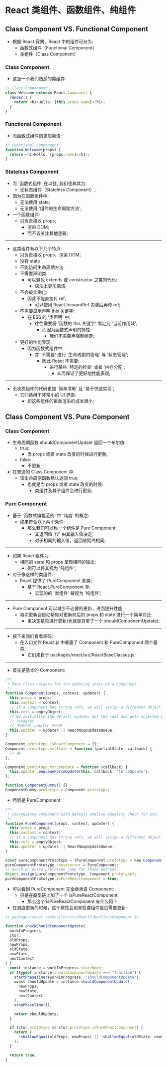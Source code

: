 # React 类组件、函数组件、纯组件

## Class Component VS. Functional Component

- 根据 React 官网，React 中的组件可分为:
  - 函数式组件（Functional Component）
  - 类组件（Class Component）

### Class Component

- 这是一个我们熟悉的类组件:

```js
// Class Componment
class Welcome extends React.Component {
  render() {
    return <h1>Hello, {this.props.name}</h1>;
  }
}
```

### Functional Component

- 而函数式组件则更加简洁:

```js
// Functional Componment
function Welcome(props) {
  return <h1>Hello, {props.name}</h1>;
}
```

### Stateless Component

- 而 '函数式组件' 在以往, 我们也称其为:
  - 无状态组件（Stateless Component）;
- 因为在函数组件中:
  - 无法使用 state;
  - 无法使用 '组件的生命周期方法';
- 一个函数组件:
  - 只负责接收 props;
    - 渲染 DOM;
    - 而不去关注其他逻辑;

---

- 这类组件有以下几个特点:
  - 只负责接收 props，渲染 DOM;
  - 没有 state
  - 不能访问生命周期方法
  - 不需要声明类:
    - 可以避免 extends 或 constructor 之类的代码;
      - 语法上更加简洁;
  - 不会被实例化:
    - 因此不能直接传 ref;
      - 可以使用 React.forwardRef 包装后再传 ref;
  - 不需要显示声明 this 关键字:
    - 在 ES6 的 '类声明' 中:
      - 往往需要将 '函数的 this 关键字' 绑定到 '当前作用域';
        - 而因为函数式声明的特性:
          - 我们不需要再强制绑定;
  - 更好的性能表现:
    - 因为函数式组件中:
      - 并 '不需要' 进行 '生命周期的管理' 与 '状态管理';
        - 因此 React 不需要:
          - 进行某些 '特定的检查' 或者 '内存分配';
            - 从而保证了更好地性能表现;

---

- 无状态组件的代码更加 '简单清晰' 且 '易于快速实现';
  - 它们适用于非常小的 UI 界面:
    - 即这些组件的重新渲染的成本很小;

## Class Component VS. Pure Component

### Class Component

- 生命周期函数 shouldComponentUpdate 返回一个布尔值:
  - true:
    - 当 props 或者 state 改变的时候进行更新;
  - false:
    - 不更新;
- 在普通的 Class Component 中:
  - 该生命周期函数默认返回 true;
    - 也就是当 props 或者 state 改变的时候:
      - 类组件及其子组件会进行更新;

### Pure Component

- 基于 '函数式编程范例' 中 '纯度' 的概念:
  - 如果符合以下两个条件:
    - 那么我们可以称一个组件是 Pure Component:
      - 其返回值 '仅' 由其输入值决定;
      - 对于相同的输入值，返回值始终相同;

---

- 如果 React 组件为:
  - 相同的 state 和 props 呈现相同的输出:
    - 则可以将其视为 '纯组件';
- 对于像这样的类组件:
  - React 提供了 PureComponent 基类;
    - 基于 React.PureComponent 类:
      - 实现的的 '类组件' 被视为 '纯组件';

---

- Pure Component 可以减少不必要的更新，进而提升性能:
  - 每次更新会自动帮你对更新前后的 props 和 state 进行一个简单对比:
    - 来决定是否进行更新(也就是自带了一个 shouldComponentUpdate);

---

- 接下来我们看看源码:
  - 在入口文件 React.js 中暴露了 Component 和 PureComponent 两个基类;
    - 它们来自于 packages/react/src/ReactBaseClasses.js:

---

- 首先是基本的 Component:

```js
/**
 * Base class helpers for the updating state of a component.
 */
function Component(props, context, updater) {
  this.props = props;
  this.context = context;
  // If a component has string refs, we will assign a different object later.
  this.refs = emptyObject;
  // We initialize the default updater but the real one gets injected by the
  // renderer.
  // 不同平台 updater 不一样
  this.updater = updater || ReactNoopUpdateQueue;
}

Component.prototype.isReactComponent = {};
Component.prototype.setState = function (partialState, callback) {
  // 略
};

Component.prototype.forceUpdate = function (callback) {
  this.updater.enqueueForceUpdate(this, callback, "forceUpdate");
};

function ComponentDummy() {}
ComponentDummy.prototype = Component.prototype;
```

- 然后是 PureComponent:

```js
/**
 * Convenience component with default shallow equality check for sCU.
 */
function PureComponent(props, context, updater) {
  this.props = props;
  this.context = context;
  // If a component has string refs, we will assign a different object later.
  this.refs = emptyObject;
  this.updater = updater || ReactNoopUpdateQueue;
}

const pureComponentPrototype = (PureComponent.prototype = new ComponentDummy());
pureComponentPrototype.constructor = PureComponent;
// Avoid an extra prototype jump for these methods.
Object.assign(pureComponentPrototype, Component.prototype);
pureComponentPrototype.isPureReactComponent = true;
```

- 可以看到 PureComponent 完全继承自 Component:
  - 只是在原型链上加了一个 isPureReactComponent;
    - 那么这个 isPureReactComponent 有什么用？
- 在调度更新的时候，这个属性会用来检查组件是否需要更新:

```js
// packages/react-reconciler/src/ReactFiberClassComponent.js

function checkShouldComponentUpdate(
  workInProgress,
  ctor,
  oldProps,
  newProps,
  oldState,
  newState,
  nextContext
) {
  const instance = workInProgress.stateNode;
  if (typeof instance.shouldComponentUpdate === "function") {
    startPhaseTimer(workInProgress, "shouldComponentUpdate");
    const shouldUpdate = instance.shouldComponentUpdate(
      newProps,
      newState,
      nextContext
    );
    stopPhaseTimer();

    return shouldUpdate;
  }

  if (ctor.prototype && ctor.prototype.isPureReactComponent) {
    return (
      !shallowEqual(oldProps, newProps) || !shallowEqual(oldState, newState)
    );
  }

  return true;
}
```
